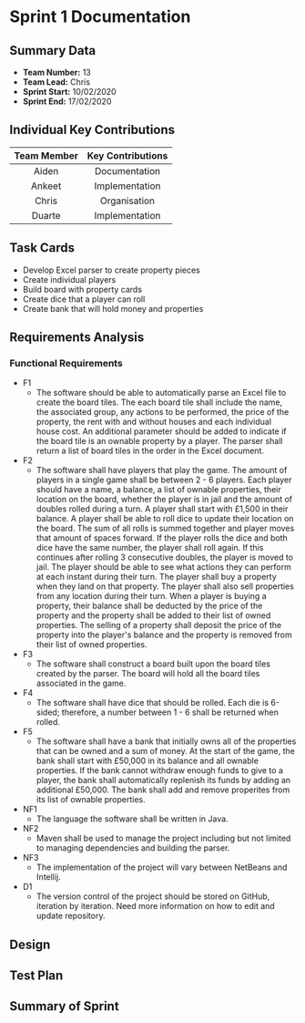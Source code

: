 # Sprint 1 Documentation

## Summary Data

- **Team Number:** 13
- **Team Lead:** Chris
- **Sprint Start:** 10/02/2020
- **Sprint End:** 17/02/2020

## Individual Key Contributions

| Team Member | Key Contributions |
| :---------: | :---------------: |
|    Aiden    |   Documentation   |
|   Ankeet    |  Implementation   |
|    Chris    |   Organisation    |
|   Duarte    |  Implementation   |

## Task Cards

- Develop Excel parser to create property pieces
- Create individual players
- Build board with property cards
- Create dice that a player can roll
- Create bank that will hold money and properties

## Requirements Analysis

### Functional Requirements

- F1
    - The software should be able to automatically parse an Excel file to create the board tiles. The each board tile shall include the name, the associated group, any actions to be performed, the price of the property, the rent with and without houses and each individual house cost. An additional parameter should be added to indicate if the board tile is an ownable property by a player. The parser shall return a list of board tiles in the order in the Excel document.
- F2
    - The software shall have players that play the game. The amount of players in a single game shall be between 2 - 6 players. Each player should have a name, a balance, a list of ownable properties, their location on the board, whether the player is in jail and the amount of doubles rolled during a turn. A player shall start with £1,500 in their balance. A player shall be able to roll dice to update their location on the board. The sum of all rolls is summed together and player moves that amount of spaces forward. If the player rolls the dice and both dice have the same number, the player shall roll again. If this continues after rolling 3 consecutive doubles, the player is moved to jail. The player should be able to see what actions they can perform at each instant during their turn. The player shall buy a property when they land on that property. The player shall also sell properties from any location during their turn. When a player is buying a property, their balance shall be deducted by the price of the property and the property shall be added to their list of owned properties. The selling of a property shall deposit the price of the property into the player's balance and the property is removed from their list of owned properties.
- F3
    - The software shall construct a board built upon the board tiles created by the parser. The board will hold all the board tiles associated in the game.
- F4
    - The software shall have dice that should be rolled. Each die is 6-sided; therefore, a number between 1 - 6 shall be returned when rolled.
- F5
    - The software shall have a bank that initially owns all of the properties that can be owned and a sum of money. At the start of the game, the bank shall start with £50,000 in its balance and all ownable properties. If the bank cannot withdraw enough funds to give to a player, the bank shall automatically replenish its funds by adding an additional £50,000. The bank shall add and remove properites from its list of ownable properties.
- NF1
    - The language the software shall be written in Java.
- NF2
    - Maven shall be used to manage the project including but not limited to managing dependencies and building the parser.
- NF3
    - The implementation of the project will vary between NetBeans and Intellij.
- D1
    - The version control of the project should be stored on GitHub, iteration by iteration. Need more information on how to edit and update repository.

## Design



## Test Plan

## Summary of Sprint